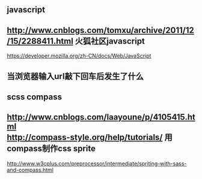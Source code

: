 javascript
-----------------------------------
http://www.cnblogs.com/tomxu/archive/2011/12/15/2288411.html 
火狐社区javascript
-----------------------------------
https://developer.mozilla.org/zh-CN/docs/Web/JavaScript 

当浏览器输入url敲下回车后发生了什么
-----------------------------------
scss compass
-----------------------------------
http://www.cnblogs.com/laayoune/p/4105415.html <br>
http://compass-style.org/help/tutorials/
用compass制作css sprite
-----------------------------------
http://www.w3cplus.com/preprocessor/intermediate/spriting-with-sass-and-compass.html

